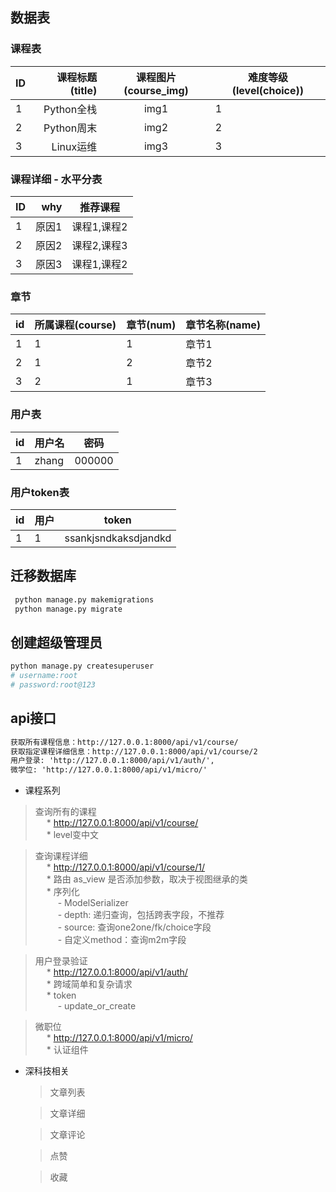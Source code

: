 ## 数据表
### 课程表 
| ID        | 课程标题(title)   | 课程图片(course_img)  | 难度等级(level(choice)) |
| --------   | -----:  | :----:  | ---- |
| 1     | Python全栈 |   img1 | 1 |
| 2     | Python周末 |  img2  | 2 |
| 3     | Linux运维  |  img3  | 3 |
### 课程详细 - 水平分表
| ID | why |  推荐课程 |
| ---- | ----: | ---- |
| 1 | 原因1 | 课程1,课程2 | 
| 2 | 原因2 | 课程2,课程3 | 
| 3 | 原因3 | 课程1,课程2 | 

### 章节 
| id | 所属课程(course) | 章节(num) | 章节名称(name) |
| ---- | ---- | ---- | ----| 
| 1 | 1 | 1 | 章节1 |
| 2 | 1 | 2 | 章节2 |
| 3 | 2 | 1 | 章节3 |

### 用户表
| id | 用户名 | 密码 |
|---| --- | ---|
| 1 | zhang | 000000 | 

### 用户token表
| id | 用户 | token |
|---| --- | ---|
| 1 | 1 | ssankjsndkaksdjandkd | 

## 迁移数据库
```python
 python manage.py makemigrations
 python manage.py migrate
```
## 创建超级管理员
```python
python manage.py createsuperuser
# username:root
# password:root@123
```
## api接口
```html
获取所有课程信息：http://127.0.0.1:8000/api/v1/course/
获取指定课程详细信息：http://127.0.0.1:8000/api/v1/course/2
用户登录: 'http://127.0.0.1:8000/api/v1/auth/',
微学位: 'http://127.0.0.1:8000/api/v1/micro/'
```
- 课程系列
> 查询所有的课程  
    &emsp; * http://127.0.0.1:8000/api/v1/course/  
    &emsp; * level变中文
         
> 查询课程详细   
    &emsp; * http://127.0.0.1:8000/api/v1/course/1/  
    &emsp; * 路由 as_view 是否添加参数，取决于视图继承的类  
    &emsp; * 序列化  
    &emsp; &emsp; - ModelSerializer  
    &emsp; &emsp; - depth: 递归查询，包括跨表字段，不推荐  
    &emsp; &emsp; - source: 查询one2one/fk/choice字段  
    &emsp; &emsp; - 自定义method：查询m2m字段
    
> 用户登录验证  
    &emsp; * http://127.0.0.1:8000/api/v1/auth/    
    &emsp; * 跨域简单和复杂请求    
    &emsp; * token  
    &emsp; &emsp; - update_or_create    
    
> 微职位  
    &emsp; * http://127.0.0.1:8000/api/v1/micro/  
    &emsp; * 认证组件  

- 深科技相关
	> 文章列表  
	
    > 文章详细  
     
    > 文章评论
       
	> 点赞 
	 
	> 收藏   


